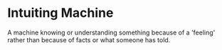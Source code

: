 # Intuiting Machine
A machine knowing or understanding something because of a 'feeling' rather than because of facts or what someone has told.
